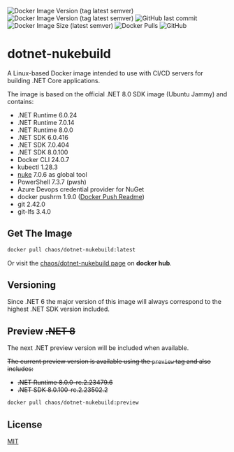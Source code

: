 ![Docker Image Version (tag latest semver)](https://img.shields.io/docker/v/chaos/dotnet-nukebuild/latest?label=Release&style=for-the-badge)
![Docker Image Version (tag latest semver)](https://img.shields.io/docker/v/chaos/dotnet-nukebuild/preview?color=%23dd0000&label=Preview&style=for-the-badge)
![GitHub last commit](https://img.shields.io/github/last-commit/chA0s-Chris/dotnet-nukebuild?style=for-the-badge)
![Docker Image Size (latest semver)](https://img.shields.io/docker/image-size/chaos/dotnet-nukebuild/latest?style=for-the-badge)
![Docker Pulls](https://img.shields.io/docker/pulls/chaos/dotnet-nukebuild?style=for-the-badge)
![GitHub](https://img.shields.io/github/license/chA0s-Chris/dotnet-nukebuild?style=for-the-badge)

# dotnet-nukebuild

A Linux-based Docker image intended to use with CI/CD servers for building .NET Core applications.

The image is based on the official .NET 8.0 SDK image (Ubuntu Jammy) and contains:

* .NET Runtime 6.0.24
* .NET Runtime 7.0.14
* .NET Runtime 8.0.0
* .NET SDK 6.0.416
* .NET SDK 7.0.404
* .NET SDK 8.0.100
* Docker CLI 24.0.7
* kubectl 1.28.3
* [nuke](https://nuke.build) 7.0.6  as global tool 
* PowerShell 7.3.7 (pwsh)
* Azure Devops credential provider for NuGet
* docker pushrm 1.9.0 ([Docker Push Readme](https://github.com/christian-korneck/docker-pushrm))
* git 2.42.0
* git-lfs 3.4.0

## Get The Image

```bash
docker pull chaos/dotnet-nukebuild:latest
```

Or visit the [chaos/dotnet-nukebuild page](https://hub.docker.com/r/chaos/dotnet-nukebuild) on **docker hub**.

## Versioning

Since .NET 6 the major version of this image will always correspond to the highest .NET SDK version included.

## Preview ~~.NET 8~~

The next .NET preview version will be included when available.

~~The current preview version is available using the `preview` tag and also includes:~~

* ~~.NET Runtime 8.0.0-rc.2.23479.6~~
* ~~.NET SDK 8.0.100-rc.2.23502.2~~

```bash
docker pull chaos/dotnet-nukebuild:preview
```

## License

[MIT](https://github.com/chA0s-Chris/dotnet-cakebuild/blob/master/LICENSE)